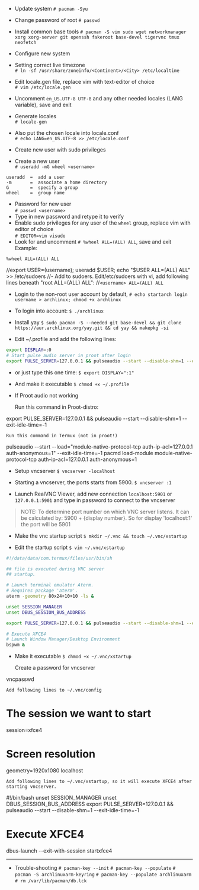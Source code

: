 
- Update system
`# pacman -Syu`

- Change password of root
`# passwd`

- Install common base tools
`# pacman -S vim sudo wget networkmanager xorg xorg-server git openssh fakeroot base-devel tigervnc tmux neofetch`

- Configure new system  
- Setting correct live timezone  
 `# ln -sf /usr/share/zoneinfo/<Continent>/<City> /etc/localtime`  
- Edit locale.gen file, replace vim with text-editor of choice  
 `# vim /etc/locale.gen`  
- Uncomment `en_US.UTF-8 UTF-8` and any other needed locales (LANG variable), save and exit  
- Generate locales  
 `# locale-gen`  
- Also put the chosen locale into locale.conf  
 `# echo LANG=en_US.UTF-8 >> /etc/locale.conf`  

- Create new user with sudo privileges  
- Create a new user  
`# useradd -mG wheel <username>`  
```
useradd  =  add a user
-m       =  associate a home directory
G        =  specify a group
wheel    =  group name
```
- Password for new user  
`# passwd <username>`  
- Type in new password and retype it to verify  
- Enable sudo privileges for any user of the `wheel` group, replace vim with editor of choice  
`# EDITOR=vim visudo`  
- Look for and uncomment `# %wheel ALL=(ALL) ALL`, save and exit  
  Example:  
```
%wheel ALL=(ALL) ALL
```
//export USER=(username); useradd $USER; echo "$USER ALL=(ALL) ALL" >> /etc/sudoers 
//- Add <username> to sudoers. Edit/etc/sudoers with vi, add following lines beneath "root ALL=(ALL) ALL":
//`<username> ALL=(ALL) ALL`

- Login to the non-root user account by default,
`# echo startarch login username > archlinux; chmod +x archlinux`

- To login into account:
`$ ./archlinux`

- Install yay
`$ sudo pacman -S --needed git base-devel && git clone https://aur.archlinux.org/yay.git && cd yay && makepkg -si`

- Edit ~/.profile and add the following lines:
```bash
export DISPLAY=:0
# Start pulse audio server in proot after login
export PULSE_SERVER=127.0.0.1 && pulseaudio --start --disable-shm=1 --exit-idle-time=-1
```
- or just type this one time:
`$ export DISPLAY=":1"`

- And make it executable
`$ chmod +x ~/.profile`

- If Proot audio not working

    Run this command in Proot-distro:

export PULSE_SERVER=127.0.0.1 && pulseaudio --start --disable-shm=1 --exit-idle-time=-1

    Run this command in Termux (not in proot!)

pulseaudio --start --load="module-native-protocol-tcp auth-ip-acl=127.0.0.1 auth-anonymous=1" --exit-idle-time=-1
pacmd load-module module-native-protocol-tcp auth-ip-acl=127.0.0.1 auth-anonymous=1

- Setup vncserver
`$ vncserver -localhost`

- Starting a vncserver, the ports starts from 5900.
`$ vncserver :1`

- Launch RealVNC Viewer, add new connection `localhost:5901` or `127.0.0.1:5901` and type in password to connect to the vncserver
> NOTE: To determine port number on which VNC server listens. It can be calculated by: 5900 + {display number}. So for display 'localhost:1' the port will be 5901

- Make the vnc startup script
`$ mkdir ~/.vnc && touch ~/.vnc/xstartup`

- Edit the startup script
`$ vim ~/.vnc/xstartup`
```bash
#!/data/data/com.termux/files/usr/bin/sh

## file is executed during VNC server
## startup.

# Launch terminal emulator Aterm.
# Requires package 'aterm'.
aterm -geometry 80x24+10+10 -ls &

unset SESSION_MANAGER
unset DBUS_SESSION_BUS_ADDRESS

export PULSE_SERVER=127.0.0.1 && pulseaudio --start --disable-shm=1 --exit-idle-time=-1

# Execute XFCE4
# Launch Window Manager/Desktop Environment
bspwm &

```
- Make it executable
`$ chmod +x ~/.vnc/xstartup`

    Create a password for vncserver

vncpasswd

    Add following lines to ~/.vnc/config

# The session we want to start
session=xfce4
# Screen resolution
geometry=1920x1080
localhost

    Add following lines to ~/.vnc/xstartup, so it will execute XFCE4 after starting vncserver.

#!/bin/bash
unset SESSION_MANAGER
unset DBUS_SESSION_BUS_ADDRESS
export PULSE_SERVER=127.0.0.1 && pulseaudio --start --disable-shm=1 --exit-idle-time=-1
# Execute XFCE4
dbus-launch --exit-with-session startxfce4
- - -

- Trouble-shooting
`# pacman-key --init`
`# pacman-key --populate`
`# pacman -S archlinuxarm-keyring`
`# pacman-key --populate archlinuxarm`
`# rm /var/lib/pacman/db.lck`

